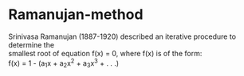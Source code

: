 # Ramanujan-method

Srinivasa Ramanujan (1887-1920) described an iterative procedure to determine the
<br/>
smallest root of equation f(x) = 0, where f(x) is of the form:
<br/>
f(x) = 1 - (a<sub>1</sub>x + a<sub>2</sub>x<sup>2</sup> + a<sub>3</sub>x<sup>3</sup> + . . .)
